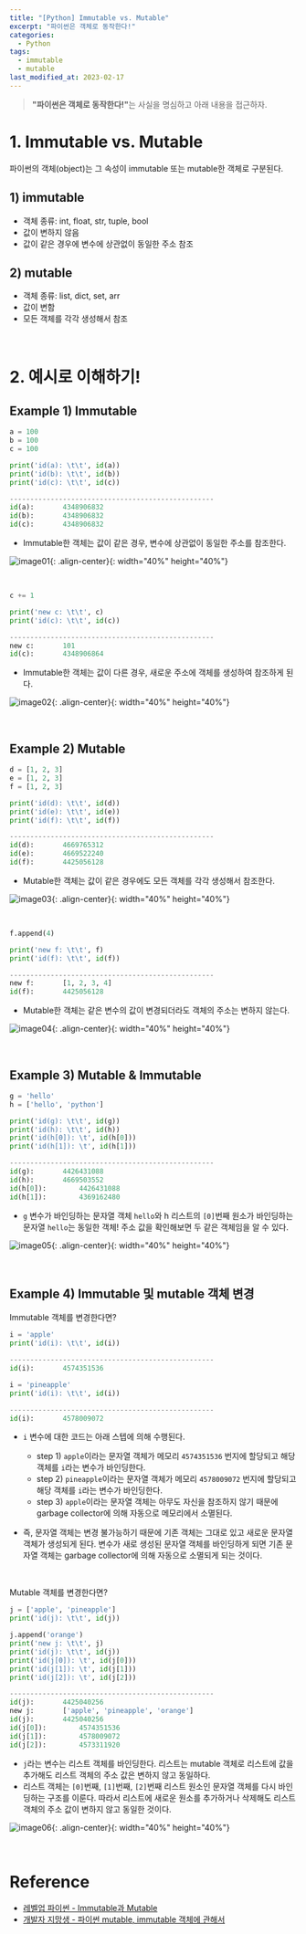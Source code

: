 ```yaml
---
title: "[Python] Immutable vs. Mutable"
excerpt: "파이썬은 객체로 동작한다!"
categories:
  - Python
tags:
  - immutable
  - mutable  
last_modified_at: 2023-02-17
---
```


> <b>"파이썬은 객체로 동작한다!"</b>는 사실을 명심하고 아래 내용을 접근하자.

# 1. Immutable vs. Mutable

파이썬의 객체(object)는 그 속성이 immutable 또는 mutable한 객체로 구분된다.

## 1) immutable
+ 객체 종류: int, float, str, tuple, bool
+ 값이 변하지 않음
+ 값이 같은 경우에 변수에 상관없이 동일한 주소 참조

## 2) mutable
+ 객체 종류: list, dict, set, arr
+ 값이 변함
+ 모든 객체를 각각 생성해서 참조

<br>

# 2. 예시로 이해하기!

## Example 1) Immutable

```python
a = 100
b = 100
c = 100

print('id(a): \t\t', id(a))
print('id(b): \t\t', id(b))
print('id(c): \t\t', id(c))

--------------------------------------------------
id(a): 		 4348906832
id(b): 		 4348906832
id(c): 		 4348906832
```
+ Immutable한 객체는 값이 같은 경우, 변수에 상관없이 동일한 주소를 참조한다.

![image01](/assets/images/2023-02-17-immutable_mutable_01.jpg){: .align-center}{: width="40%" height="40%"}

<br>

```python
c += 1

print('new c: \t\t', c)
print('id(c): \t\t', id(c))

--------------------------------------------------
new c: 		 101
id(c): 		 4348906864
```
+ Immutable한 객체는 값이 다른 경우, 새로운 주소에 객체를 생성하여 참조하게 된다.

![image02](/assets/images/2023-02-17-immutable_mutable_02.jpg){: .align-center}{: width="40%" height="40%"}

<br>

## Example 2) Mutable

```python
d = [1, 2, 3]
e = [1, 2, 3]
f = [1, 2, 3]

print('id(d): \t\t', id(d))
print('id(e): \t\t', id(e))
print('id(f): \t\t', id(f))

--------------------------------------------------
id(d): 		 4669765312
id(e): 		 4669522240
id(f): 		 4425056128
```
+ Mutable한 객체는 값이 같은 경우에도 모든 객체를 각각 생성해서 참조한다.

![image03](/assets/images/2023-02-17-immutable_mutable_03.jpg){: .align-center}{: width="40%" height="40%"}

<br>

```python
f.append(4)

print('new f: \t\t', f)
print('id(f): \t\t', id(f))

--------------------------------------------------
new f: 		 [1, 2, 3, 4]
id(f): 		 4425056128
```
+ Mutable한 객체는 같은 변수의 값이 변경되더라도 객체의 주소는 변하지 않는다.

![image04](/assets/images/2023-02-17-immutable_mutable_04.jpg){: .align-center}{: width="40%" height="40%"}

<br>

## Example 3) Mutable & Immutable

```python
g = 'hello'
h = ['hello', 'python']

print('id(g): \t\t', id(g))
print('id(h): \t\t', id(h))
print('id(h[0]): \t', id(h[0]))
print('id(h[1]): \t', id(h[1]))

--------------------------------------------------
id(g): 		 4426431088
id(h): 		 4669503552
id(h[0]):        4426431088
id(h[1]):        4369162480
```
+ `g` 변수가 바인딩하는 문자열 객체 `hello`와 h 리스트의 `[0]`번째 원소가 바인딩하는 문자열 `hello`는 동일한 객체! 주소 값을 확인해보면 두 같은 객체임을 알 수 있다.

![image05](/assets/images/2023-02-17-immutable_mutable_05.jpg){: .align-center}{: width="40%" height="40%"}

<br>

## Example 4) Immutable 및 mutable 객체 변경

Immutable 객체를 변경한다면?

```python
i = 'apple'
print('id(i): \t\t', id(i))

--------------------------------------------------
id(i): 		 4574351536
```

```python
i = 'pineapple'
print('id(i): \t\t', id(i))

--------------------------------------------------
id(i): 		 4578009072
```
+ `i` 변수에 대한 코드는 아래 스텝에 의해 수행된다.
  + step 1) `apple`이라는 문자열 객체가 메모리 `4574351536` 번지에 할당되고 해당 객체를 `i`라는 변수가 바인딩한다.
  + step 2) `pineapple`이라는 문자열 객체가 메모리 `4578009072` 번지에 할당되고 해당 객체를 `i`라는 변수가 바인딩한다.
  + step 3) `apple`이라는 문자열 객체는 아무도 자신을 참조하지 않기 때문에 garbage collector에 의해 자동으로 메모리에서 소멸된다.

+ 즉, 문자열 객체는 변경 불가능하기 때문에 기존 객체는 그대로 있고 새로운 문자열 객체가 생성되게 된다. 변수가 새로 생성된 문자열 객체를 바인딩하게 되면 기존 문자열 객체는 garbage collector에 의해 자동으로 소멸되게 되는 것이다.

<br>

Mutable 객체를 변경한다면?

```python
j = ['apple', 'pineapple']
print('id(j): \t\t', id(j))

j.append('orange')
print('new j: \t\t', j)
print('id(j): \t\t', id(j))
print('id(j[0]): \t', id(j[0]))
print('id(j[1]): \t', id(j[1]))
print('id(j[2]): \t', id(j[2]))

--------------------------------------------------
id(j): 		 4425040256
new j: 		 ['apple', 'pineapple', 'orange']
id(j): 		 4425040256
id(j[0]):        4574351536
id(j[1]):        4578009072
id(j[2]):        4573311920
```
+ `j`라는 변수는 리스트 객체를 바인딩한다. 리스트는 mutable 객체로 리스트에 값을 추가해도 리스트 객체의 주소 값은 변하지 않고 동일하다.
+ 리스트 객체는 `[0]`번째, `[1]`번째, `[2]`번째 리스트 원소인 문자열 객체를 다시 바인딩하는 구조를 이룬다. 따라서 리스트에 새로운 원소를 추가하거나 삭제해도 리스트 객체의 주소 값이 변하지 않고 동일한 것이다.

![image06](/assets/images/2023-02-17-immutable_mutable_06.jpg){: .align-center}{: width="40%" height="40%"}

<br>

# Reference
+ [레벨업 파이썬 - Immutable과 Mutable](https://wikidocs.net/91520)
+ [개발자 지망생 - 파이썬 mutable, immutable 객체에 관해서](https://blockdmask.tistory.com/570)

<br>
